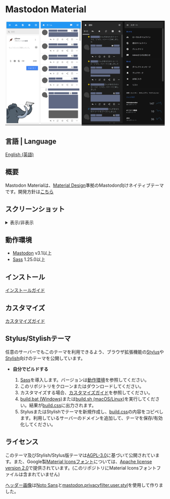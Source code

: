 # Mastodon Material

![Mastodon Material](docs/res/top.png)

## 言語 | Language

[English (英語)](README.md)

## 概要

Mastodon Materialは、[Material Design](https://material.io)準拠のMastodon向けネイティブテーマです。開発方針は[こちら](docs/development_policy_ja.md)

## スクリーンショット

<details>
<summary>表示/非表示</summary>

v1-light + material-v1
![v1-light](docs/res/v1-light.png)

v1-dark + material-v1
![v1-dark](docs/res/v1-dark.png)

black + material-v1
![black](docs/res/black.png)

v2-light + material-v2
![v2-light](docs/res/v2-light.png)

v2-dark + material-v2
![v2-dark](docs/res/v2-dark.png)

mastodon-light + material-v1
![mastodon-light](docs/res/mastodon-light.png)

mastodon-dark + material-v1
![mastodon-dark](docs/res/mastodon-dark.png)
</details>

## 動作環境

- [Mastodon](https://github.com/tootsuite/mastodon) v3.1以上
- [Sass](https://sass-lang.com) 1.25.0以上

## インストール

[インストールガイド](docs/installation_guide_ja.md)

## カスタマイズ

[カスタマイズガイド](docs/customization_guide_ja.md)

## Stylus/Stylishテーマ

任意のサーバーでもこのテーマを利用できるよう、ブラウザ拡張機能の[Stylus](https://add0n.com/stylus.html)や[Stylish](https://userstyles.org/)向けのテーマを公開しています。

- **自分でビルドする**
  
  1. [Sass](https://sass-lang.com)を導入します。バージョンは[動作環境](#動作環境)を参照してください。
  2. このリポジトリをクローンまたはダウンロードしてください。
  3. カスタマイズする場合、[カスタマイズガイド](docs/customization_guide_ja.md)を参照してください。
  4. [build.bat (Windows)](build/build.bat)または[build.sh (macOS/Linux)](build/build.sh)を実行してください。結果が[build.css](build/build.css)に出力されます。
  5. StylusまたはStylishでテーマを新規作成し、[build.css](build/build.css)の内容をコピペします。利用しているサーバーのドメインを追加して、テーマを保存/有効化してください。

## ライセンス

このテーマ及びStylish/Stylus版テーマは[AGPL-3.0](LICENSE)に基づいて公開されています。また、Google製[Material Iconsフォント](https://google.github.io/material-design-icons/#icon-font-for-the-web)については、[Apache license version 2.0](https://www.apache.org/licenses/LICENSE-2.0.html)で提供されています。(このリポジトリにMaterial Iconsフォントファイルは含まれていません)

[ヘッダー画像](docs/src/top.png)は[Noto Sans](https://www.google.com/get/noto/#sans-lgc)と[mastodon.privacyfilter.user.styl](https://github.com/eai04191/userscript-graveyard#mastodonprivacyfilteruserstyl)を使用して作りました。

